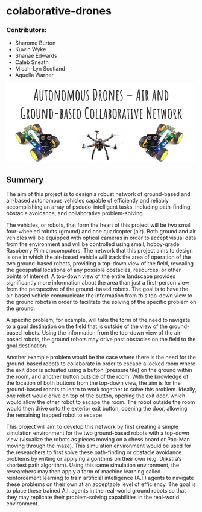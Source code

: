 # colaborative-drones

### Contributors:
* Sharome Burton
* Kuwin Wyke
* Shanae Edwards
* Caleb Sneath
* Micah-Lyn Scotland
* Aquella Warner

![image](/pics/collaborative-drones-banner.png)

## Summary

The aim of this project is to design a robust network of ground-based and air-based autonomous vehicles capable of efficiently and reliably accomplishing an array of pseudo-intelligent tasks, including path-finding, obstacle avoidance, and collaborative problem-solving.

The vehicles, or robots, that form the heart of this project will be two small four-wheeled robots (ground) and one quadcopter (air). Both ground and air vehicles will be equipped with optical cameras in order to accept visual data from the environment and will be controlled using small, hobby-grade Raspberry Pi microcomputers. The network that this project aims to design is one in which the air-based vehicle will track the area of operation of the two ground-based robots, providing a top-down view of the field, revealing the geospatial locations of any possible obstacles, resources, or other points of interest. A top-down view of the entire landscape provides significantly more information about the area than just a first-person view from the perspective of the ground-based robots. The goal is to have the air-based vehicle communicate the information from this top-down view to the ground robots in order to facilitate the solving of the specific problem on the ground. 

A specific problem, for example, will take the form of the need to navigate to a goal destination on the field that is outside of the view of the ground-based robots. Using the information from the top-down view of the air-based robots, the ground robots may drive past obstacles on the field to the goal destination. 

Another example problem would be the case where there is the need for the ground-based robots to collaborate in order to escape a locked room where the exit door is actuated using a button (pressure tile) on the ground within the room, and another button outside of the room. With the knowledge of the location of both buttons from the top-down view, the aim is for the ground-based robots to learn to work together to solve this problem. Ideally, one robot would drive on top of the button, opening the exit door, which would allow the other robot to escape the room. The robot outside the room would then drive onto the exterior exit button, opening the door, allowing the remaining trapped robot to escape.

This project will aim to develop this network by first creating a simple simulation environment for the two ground-based robots with a top-down view (visualize the robots as pieces moving on a chess board or Pac-Man moving through the maze). This simulation environment would be used for the researchers to first solve these path-finding or obstacle avoidance problems by writing or applying algorithms on their own (e.g. Dijkstra’s shortest path algorithm). Using this same simulation environment, the researchers may then apply a form of machine learning called reinforcement learning to train artificial intelligence (A.I.) agents to navigate these problems on their own at an acceptable level of efficiency. The goal is to place these trained A.I. agents in the real-world ground robots so that they may replicate their problem-solving capabilities in the real-world environment.

